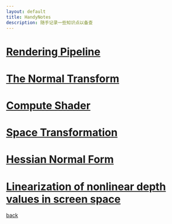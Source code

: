 ```yaml
---
layout: default
title: HandyNotes
description: 随手记录一些知识点以备查
---
```


# [Rendering Pipeline](./RenderingPipeline.html)

# [The Normal Transform](./TheNormalTransform.html)

# [Compute Shader](./ComputeShader.html)

# [Space Transformation](./SpaceTransformation.md)

# [Hessian Normal Form](./HessianNormalForm.md)

# [Linearization of nonlinear depth values in screen space](./LinearizationOfNonlinearDepthValuesInScreenSpace.md)

[back](./../../)